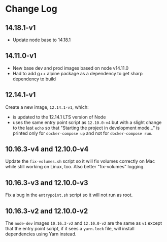 # Change Log

## 14.18.1-v1

- Update node base to 14.18.1

## 14.11.0-v1

- New base dev and prod images based on node v14.11.0
- Had to add g++ alpine package as a dependency to get sharp dependency to build

## 12.14.1-v1

Create a new image, `12.14.1-v1`, which:

- is updated to the 12.14.1 LTS version of Node
- uses the same entry point script as `12.10.0-v4` but with a slight change to the last `echo` so that "Starting the project in development mode..." is printed only for `docker-compose up` and not for `docker-compose run`.

## 10.16.3-v4 and 12.10.0-v4

Update the `fix-volumes.sh` script so it will fix volumes correctly on Mac while still working on Linux, too. Also better "fix-volumes" logging.

## 10.16.3-v3 and 12.10.0-v3

Fix a bug in the `entrypoint.sh` script so it will not run as root.

## 10.16.3-v2 and 12.10.0-v2

The `node-dev` images `10.16.3-v2` and `12.10.0-v2` are the same as `v1` except that the entry point script, if it sees a `yarn.lock` file, will install dependencies using Yarn instead.
